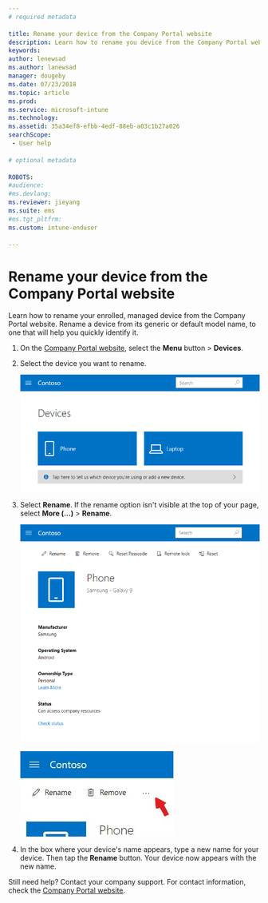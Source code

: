 ```yaml
---
# required metadata

title: Rename your device from the Company Portal website 
description: Learn how to rename you device from the Company Portal website.
keywords:
author: lenewsad
ms.author: lanewsad
manager: dougeby
ms.date: 07/23/2018
ms.topic: article
ms.prod:
ms.service: microsoft-intune
ms.technology:
ms.assetid: 35a34ef8-efbb-4edf-88eb-a03c1b27a026
searchScope:
 - User help

# optional metadata

ROBOTS:  
#audience:
#ms.devlang:
ms.reviewer: jieyang
ms.suite: ems
#ms.tgt_pltfrm:
ms.custom: intune-enduser

---
```


# Rename your device from the Company Portal website

Learn how to rename your enrolled, managed device from the Company Portal website. Rename a device from its generic or default model name, to one that will help you quickly identify it.  

1. On the [Company Portal website](https://portal.manage.microsoft.com/helpdesk), select the __Menu__ button > __Devices__.

2. Select the device you want to rename.

   ![A screenshot of the Devices page, with 2 tiles that show unidentified, generically named devices. A gray banner sits directly below the devices and prompts user to identify the device they are using or add a new one.](./media/rename-reset-device-step2-1808.png)

3. Select **Rename**. If the rename option isn't visible at the top of your page, select **More (…)** > **Rename**. 

   ![Device details page for a selected device on the Company Portal website, with a list of links at the top showing Rename, Remove, Reset Device, Reset Passcode, and Remote Lock. ](./media/rename-reset-device-1808.png)  

   ![Zoomed in view of the More icon, highlighted with a red box.](./media/rename-reset-device-step3-more-1808.png)  
    

4. In the box where your device's name appears, type a new name for your device. Then tap the **Rename** button. Your device now appears with the new name.

Still need help? Contact your company support. For contact information, check the [Company Portal website](https://portal.manage.microsoft.com/helpdesk).

